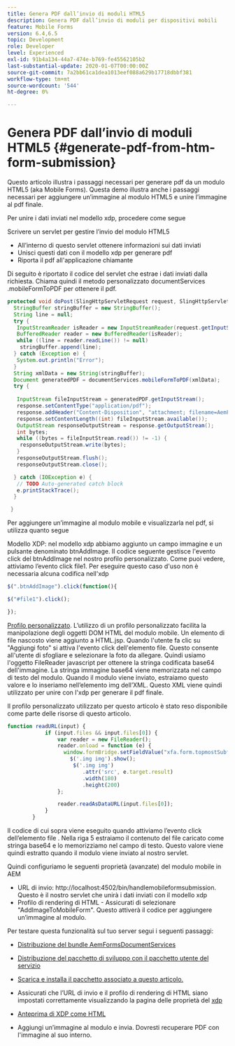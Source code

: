 ```yaml
---
title: Genera PDF dall’invio di moduli HTML5
description: Genera PDF dall’invio di moduli per dispositivi mobili
feature: Mobile Forms
version: 6.4,6.5
topic: Development
role: Developer
level: Experienced
exl-id: 91b4a134-44a7-474e-b769-fe45562105b2
last-substantial-update: 2020-01-07T00:00:00Z
source-git-commit: 7a2bb61ca1dea1013eef088a629b17718dbbf381
workflow-type: tm+mt
source-wordcount: '544'
ht-degree: 0%

---
```


# Genera PDF dall’invio di moduli HTML5 {#generate-pdf-from-htm-form-submission}

Questo articolo illustra i passaggi necessari per generare pdf da un modulo HTML5 (aka Mobile Forms). Questa demo illustra anche i passaggi necessari per aggiungere un’immagine al modulo HTML5 e unire l’immagine al pdf finale.


Per unire i dati inviati nel modello xdp, procedere come segue

Scrivere un servlet per gestire l’invio del modulo HTML5

* All’interno di questo servlet ottenere informazioni sui dati inviati
* Unisci questi dati con il modello xdp per generare pdf
* Riporta il pdf all&#39;applicazione chiamante

Di seguito è riportato il codice del servlet che estrae i dati inviati dalla richiesta. Chiama quindi il metodo personalizzato documentServices .mobileFormToPDF per ottenere il pdf.

```java
protected void doPost(SlingHttpServletRequest request, SlingHttpServletResponse response) {
  StringBuffer stringBuffer = new StringBuffer();
  String line = null;
  try {
   InputStreamReader isReader = new InputStreamReader(request.getInputStream(), "UTF-8");
   BufferedReader reader = new BufferedReader(isReader);
   while ((line = reader.readLine()) != null)
    stringBuffer.append(line);
  } catch (Exception e) {
   System.out.println("Error");
  }
  String xmlData = new String(stringBuffer);
  Document generatedPDF = documentServices.mobileFormToPDF(xmlData);
  try {
   
   InputStream fileInputStream = generatedPDF.getInputStream();
   response.setContentType("application/pdf");
   response.addHeader("Content-Disposition", "attachment; filename=AemFormsRocks.pdf");
   response.setContentLength((int) fileInputStream.available());
   OutputStream responseOutputStream = response.getOutputStream();
   int bytes;
   while ((bytes = fileInputStream.read()) != -1) {
    responseOutputStream.write(bytes);
   }
   responseOutputStream.flush();
   responseOutputStream.close();

  } catch (IOException e) {
   // TODO Auto-generated catch block
   e.printStackTrace();
  }

 }
```

Per aggiungere un’immagine al modulo mobile e visualizzarla nel pdf, si utilizza quanto segue

Modello XDP: nel modello xdp abbiamo aggiunto un campo immagine e un pulsante denominato btnAddImage. Il codice seguente gestisce l&#39;evento click del btnAddImage nel nostro profilo personalizzato. Come puoi vedere, attiviamo l’evento click file1. Per eseguire questo caso d&#39;uso non è necessaria alcuna codifica nell&#39;xdp

```javascript
$(".btnAddImage").click(function(){

$("#file1").click();

});
```

[Profilo personalizzato](https://helpx.adobe.com/livecycle/help/mobile-forms/creating-profile.html#CreatingCustomProfiles). L’utilizzo di un profilo personalizzato facilita la manipolazione degli oggetti DOM HTML del modulo mobile. Un elemento di file nascosto viene aggiunto a HTML.jsp. Quando l&#39;utente fa clic su &quot;Aggiungi foto&quot; si attiva l&#39;evento click dell&#39;elemento file. Questo consente all&#39;utente di sfogliare e selezionare la foto da allegare. Quindi usiamo l&#39;oggetto FileReader javascript per ottenere la stringa codificata base64 dell&#39;immagine. La stringa immagine base64 viene memorizzata nel campo di testo del modulo. Quando il modulo viene inviato, estraiamo questo valore e lo inseriamo nell’elemento img dell’XML. Questo XML viene quindi utilizzato per unire con l&#39;xdp per generare il pdf finale.

Il profilo personalizzato utilizzato per questo articolo è stato reso disponibile come parte delle risorse di questo articolo.

```javascript
function readURL(input) {
            if (input.files && input.files[0]) {
                var reader = new FileReader();
                reader.onload = function (e) {
                  window.formBridge.setFieldValue("xfa.form.topmostSubform.Page1.base64image",reader.result);
                    $('.img img').show();
                     $('.img img')
                        .attr('src', e.target.result)
                        .width(180)
                        .height(200)
                };

                reader.readAsDataURL(input.files[0]);
            }
        }
```

Il codice di cui sopra viene eseguito quando attiviamo l’evento click dell’elemento file . Nella riga 5 estraiamo il contenuto del file caricato come stringa base64 e lo memorizziamo nel campo di testo. Questo valore viene quindi estratto quando il modulo viene inviato al nostro servlet.

Quindi configuriamo le seguenti proprietà (avanzate) del modulo mobile in AEM

* URL di invio: http://localhost:4502/bin/handlemobileformsubmission. Questo è il nostro servlet che unirà i dati inviati con il modello xdp
* Profilo di rendering di HTML - Assicurati di selezionare &quot;AddImageToMobileForm&quot;. Questo attiverà il codice per aggiungere un’immagine al modulo.

Per testare questa funzionalità sul tuo server segui i seguenti passaggi:

* [Distribuzione del bundle AemFormsDocumentServices](/help/forms/assets/common-osgi-bundles/AEMFormsDocumentServices.core-1.0-SNAPSHOT.jar)

* [Distribuzione del pacchetto di sviluppo con il pacchetto utente del servizio](/help/forms/assets/common-osgi-bundles/DevelopingWithServiceUser.jar)

* [Scarica e installa il pacchetto associato a questo articolo.](assets/pdf-from-mobile-form-submission.zip)

* Assicurati che l’URL di invio e il profilo di rendering di HTML siano impostati correttamente visualizzando la pagina delle proprietà del  [xdp](http://localhost:4502/libs/fd/fm/gui/content/forms/formmetadataeditor.html/content/dam/formsanddocuments/schengen.xdp)

* [Anteprima di XDP come HTML](http://localhost:4502/content/dam/formsanddocuments/schengen.xdp/jcr:content)

* Aggiungi un’immagine al modulo e invia. Dovresti recuperare PDF con l&#39;immagine al suo interno.
